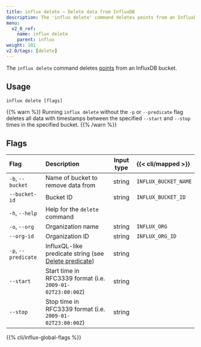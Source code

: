 ```yaml
---
title: influx delete – Delete data from InfluxDB
description: The 'influx delete' command deletes points from an InfluxDB bucket.
menu:
  v2_0_ref:
    name: influx delete
    parent: influx
weight: 101
v2.0/tags: [delete]
---
```


The `influx delete` command deletes [points](/v2.0/reference/glossary/#point)
from an InfluxDB bucket.

## Usage
```
influx delete [flags]
```

{{% warn %}}
Running `influx delete` without the `-p` or `--predicate` flag deletes all data with
timestamps between the specified `--start` and `--stop` times in the specified bucket.
{{% /warn %}}

## Flags
| Flag                | Description                                                                                      | Input type | {{< cli/mapped >}}   |
|:----                |:-----------                                                                                      |:----------:|:------------------   |
| `-b`, `--bucket`    | Name of bucket to remove data from                                                               | string     | `INFLUX_BUCKET_NAME` |
| `--bucket-id`       | Bucket ID                                                                                        | string     | `INFLUX_BUCKET_ID`   |
| `-h`, `--help`      | Help for the `delete` command                                                                    |            |                      |
| `-o`, `--org`       | Organization name                                                                                | string     | `INFLUX_ORG`         |
| `--org-id`          | Organization ID                                                                                  | string     | `INFLUX_ORG_ID`      |
| `-p`, `--predicate` | InfluxQL-like predicate string (see [Delete predicate](/v2.0/reference/syntax/delete-predicate)) | string     |                      |
| `--start`           | Start time in RFC3339 format (i.e. `2009-01-02T23:00:00Z`)                                       | string     |                      |
| `--stop`            | Stop time in RFC3339 format (i.e. `2009-01-02T23:00:00Z`)                                        | string     |                      |

{{% cli/influx-global-flags %}}
